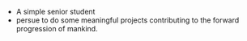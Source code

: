 - A simple senior student
- persue to do some meaningful projects contributing to the forward progression of mankind.

<!---
MichaelZona/MichaelZona is a ✨ special ✨ repository because its `README.md` (this file) appears on your GitHub profile.
You can click the Preview link to take a look at your changes.
--->
